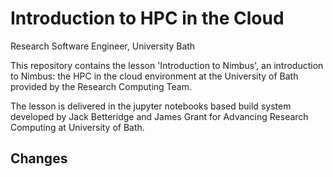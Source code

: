 # Introduction to HPC in the Cloud

Research Software Engineer, University Bath

This repository contains the lesson 'Introduction to Nimbus', an introduction to Nimbus: the HPC in the cloud environment at the University of Bath provided by the Research Computing Team.

The lesson is delivered in the jupyter notebooks based build system developed by Jack Betteridge and James Grant for Advancing Research Computing at University of Bath.

## Changes

    
